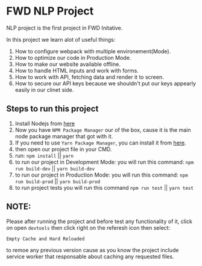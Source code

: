 # FWD NLP Project

NLP project is the first project in FWD Initative.

In this project we learn alot of useful things:

1. How to configure webpack with multiple environement(Mode).
2. How to optimize our code in Production Mode.
3. How to make our website available offline.
4. How to handle HTML inputs and work with forms.
5. How to work with API, fetching data and render
   it to screen.
6. How to secure our API keys because we shouldn't put our keys appearly easily in our clinet side.

## Steps to run this project

1. Install Nodejs from [here](https://nodejs.org/en/)
2. Now you have `NPM Package Manager` our of the box, cause it is the main node package manager that got with it.
3. If you need to use `Yarn Package Manager`, you can install it from [here](https://yarnpkg.com/getting-started/install).
4. then open our project file in your CMD.
5. run: `npm install` || `yarn`
6. to run our project in Development Mode: you will run this command: `npm run build-dev` || `yarn build-dev`
7. to run our project in Production Mode: you will run this command: `npm run build-prod` || `yarn build-prod`
8. to run project tests you will run this command `npm run test` || `yarn test`

## NOTE:

Please after running the project and before test any functionality of it, click on open `devtools` then click right on the referesh icon then select:

`Empty Cache and Hard Reloaded`

to remoe any previous version cause as you know the project include service worker that responsable about caching any requested files.
